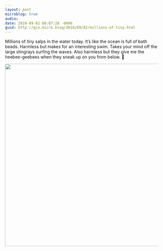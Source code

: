```yaml
---
layout: post
microblog: true
audio: 
date: 2018-09-02 08:07:28 -0600
guid: http://gio.micro.blog/2018/09/02/millions-of-tiny.html
---
```

Millions of tiny salps in the water today. It’s like the ocean is full of bath beads. Harmless but makes for an interesting swim. Takes your mind off the large stingrays surfing the waves. Also harmless but they give me the heebee-geebees when they sneak up on you from below. 🌊

<img src="http://microblog.stevegio.net/uploads/2018/7aaccc77f7.jpg" width="600" height="600" />
